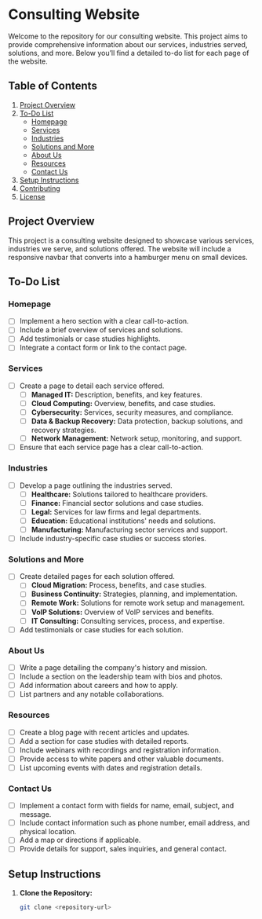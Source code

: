 # Consulting Website

Welcome to the repository for our consulting website. This project aims to provide comprehensive information about our services, industries served, solutions, and more. Below you’ll find a detailed to-do list for each page of the website.

## Table of Contents

1. [Project Overview](#project-overview)
2. [To-Do List](#to-do-list)
   - [Homepage](#homepage)
   - [Services](#services)
   - [Industries](#industries)
   - [Solutions and More](#solutions-and-more)
   - [About Us](#about-us)
   - [Resources](#resources)
   - [Contact Us](#contact-us)
3. [Setup Instructions](#setup-instructions)
4. [Contributing](#contributing)
5. [License](#license)

## Project Overview

This project is a consulting website designed to showcase various services, industries we serve, and solutions offered. The website will include a responsive navbar that converts into a hamburger menu on small devices.

## To-Do List

### Homepage
- [ ] Implement a hero section with a clear call-to-action.
- [ ] Include a brief overview of services and solutions.
- [ ] Add testimonials or case studies highlights.
- [ ] Integrate a contact form or link to the contact page.

### Services
- [ ] Create a page to detail each service offered.
  - [ ] **Managed IT:** Description, benefits, and key features.
  - [ ] **Cloud Computing:** Overview, benefits, and case studies.
  - [ ] **Cybersecurity:** Services, security measures, and compliance.
  - [ ] **Data & Backup Recovery:** Data protection, backup solutions, and recovery strategies.
  - [ ] **Network Management:** Network setup, monitoring, and support.
- [ ] Ensure that each service page has a clear call-to-action.

### Industries
- [ ] Develop a page outlining the industries served.
  - [ ] **Healthcare:** Solutions tailored to healthcare providers.
  - [ ] **Finance:** Financial sector solutions and case studies.
  - [ ] **Legal:** Services for law firms and legal departments.
  - [ ] **Education:** Educational institutions' needs and solutions.
  - [ ] **Manufacturing:** Manufacturing sector services and support.
- [ ] Include industry-specific case studies or success stories.

### Solutions and More
- [ ] Create detailed pages for each solution offered.
  - [ ] **Cloud Migration:** Process, benefits, and case studies.
  - [ ] **Business Continuity:** Strategies, planning, and implementation.
  - [ ] **Remote Work:** Solutions for remote work setup and management.
  - [ ] **VoIP Solutions:** Overview of VoIP services and benefits.
  - [ ] **IT Consulting:** Consulting services, process, and expertise.
- [ ] Add testimonials or case studies for each solution.

### About Us
- [ ] Write a page detailing the company's history and mission.
- [ ] Include a section on the leadership team with bios and photos.
- [ ] Add information about careers and how to apply.
- [ ] List partners and any notable collaborations.

### Resources
- [ ] Create a blog page with recent articles and updates.
- [ ] Add a section for case studies with detailed reports.
- [ ] Include webinars with recordings and registration information.
- [ ] Provide access to white papers and other valuable documents.
- [ ] List upcoming events with dates and registration details.

### Contact Us
- [ ] Implement a contact form with fields for name, email, subject, and message.
- [ ] Include contact information such as phone number, email address, and physical location.
- [ ] Add a map or directions if applicable.
- [ ] Provide details for support, sales inquiries, and general contact.

## Setup Instructions

1. **Clone the Repository:**
   ```bash
   git clone <repository-url>
